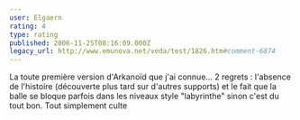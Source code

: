 ```yaml
---
user: Elgaern
rating: 4
type: rating
published: 2006-11-25T08:16:09.000Z
legacy_url: http://www.emunova.net/veda/test/1826.htm#comment-6874
---
```

La toute première version d'Arkanoïd que j'ai connue... 2 regrets : l'absence de l'histoire (découverte plus tard sur d'autres supports) et le fait que la balle se bloque parfois dans les niveaux style "labyrinthe" sinon c'est du tout bon. Tout simplement culte